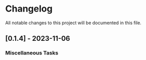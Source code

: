 # Changelog

All notable changes to this project will be documented in this file.

## [0.1.4] - 2023-11-06

### Miscellaneous Tasks

<!-- generated by git-cliff -->
